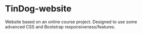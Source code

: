 # TinDog-website
Website based on an online course project. Designed to use some advanced CSS and Bootstrap responsiveness/features.
